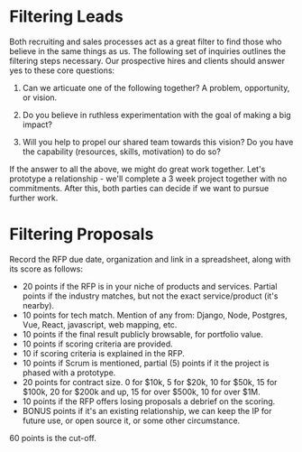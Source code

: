 
# Filtering Leads

Both recruiting and sales processes act as a great filter to find those who believe in the same things as us. The following
set of inquiries outlines the filtering steps necessary. Our prospective hires and clients should answer yes to these core questions:

1) Can we articuate one of the following together? A problem, opportunity, or vision.

2) Do you believe in ruthless experimentation with the goal of making a big impact?

3) Will you help to propel our shared team towards this vision? Do you have the capability (resources, skills, motivation) to do so?

If the answer to all the above, we might do great work together. Let's prototype a relationship - we'll complete a 3 week project together with no commitments. After this, both parties can decide if we want to pursue further work.

# Filtering Proposals

Record the RFP due date, organization and link in a spreadsheet, along with its score as follows:

  * 20 points if the RFP is in your niche of products and services. Partial points if the industry matches, but not the exact service/product (it's nearby).
  * 10 points for tech match. Mention of any from: Django, Node, Postgres, Vue, React, javascript, web mapping, etc.
  * 10 points if the final result publicly browsable, for portfolio value.
  * 10 points if scoring criteria are provided.
  * 10 if scoring criteria is explained in the RFP.
  * 10 points if Scrum is mentioned, partial (5) points if it the project is phased with a prototype.
  * 20 points for contract size. 0 for $10k, 5 for $20k, 10 for $50k, 15 for $100k, 20 for $200k and up, 15 for over $500k, 10 for over $1M.
  * 10 points if the RFP offers losing proposals a debrief on the scoring.
  * BONUS points if it's an existing relationship, we can keep the IP for future use, or open source it, or some other circumstance.

60 points is the cut-off.
